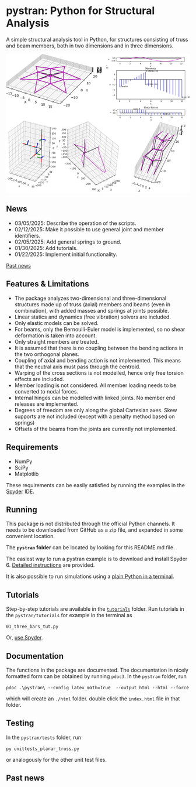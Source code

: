 # pystran: Python for Structural Analysis

A simple structural analysis tool in Python, for structures consisting of truss
and beam members, both in two dimensions and in three dimensions.


![Alt pystran capabilities in graphic abstract](docs/splash.png)

## News

- 03/05/2025: Describe the operation of the scripts.
- 02/12/2025: Make it possible to use general joint and member identifiers.
- 02/05/2025: Add general springs to ground.
- 01/30/2025: Add tutorials.
- 01/22/2025: Implement initial functionality. 

[Past news](#past-news)

## Features & Limitations

- The package analyzes two-dimensional and three-dimensional structures made up
  of truss (axial) members and beams (even in combination), with added masses
  and springs at joints possible.
- Linear statics and dynamics (free vibration) solvers are included.
- Only elastic models can be solved.
- For beams, only the Bernoulli-Euler model is implemented, so no shear deformation is taken into account.
- Only straight members are treated.
- It is assumed that there is no coupling between the bending actions in the two orthogonal
  planes.
- Coupling of axial and bending action is not implemented. This means that the
  neutral axis must pass through the centroid.
- Warping of the cross sections is not modelled, hence only free torsion effects are included.
- Member loading is not considered. All member loading needs to be converted to nodal forces.
- Internal hinges can be modelled with linked joints. No member end releases are implemented.
- Degrees of freedom are only along the global Cartesian axes. Skew supports are not
  included (except with a penalty method based on springs)
- Offsets of the beams from the joints are currently not implemented.

## Requirements

- NumPy
- SciPy
- Matplotlib

These requirements can be easily satisfied by running the examples in the [Spyder](docs/spyder/spyder.md) IDE.

## Running

This package is not distributed through the official Python channels.
It needs to be downloaded from GitHub as a zip file, and expanded in some convenient location. 

The __`pystran` folder__ can be located by looking for this README.md file.

The easiest way to run a pystran example is to download and install Spyder 6.
[Detailed instructions](docs/spyder/spyder.md) are provided. 

It is also possible to run simulations using a [plain Python in a terminal](docs/terminal/terminal.md).


## Tutorials

Step-by-step tutorials are available in the [`tutorials`](./tutorials) folder. 
Run tutorials in the `pystran/tutorials` for example in the terminal as 
```
01_three_bars_tut.py
```

Or, [use Spyder](docs/spyder/spyder.md).

## Documentation

The functions in the package are documented. The documentation in nicely formatted form can be obtained by running `pdoc3`. In the `pystran` folder, run
```
pdoc .\pystran\ --config latex_math=True  --output html --html --force
```
which will create an `./html` folder. double click the `index.html` file in that folder.

## Testing

In the `pystran/tests` folder, run 
```
py unittests_planar_truss.py 
```
or analogously for the other unit test files.

## <a name="past-news"></a>Past news
